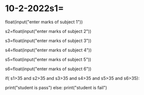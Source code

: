 # 10-2-2022s1=
float(input("enter marks of subject 1"))

s2=float(input("enter marks of subject 2"))

s3=float(input("enter marks of subject 3"))

s4=float(input("enter marks of subject 4"))

s5=float(input("enter marks of subject 5"))

s6=float(input("enter marks of subject 6"))

if( s1>35 and s2>35 and s3>35 and s4>35 and s5>35 and s6>35):

  print("student is pass")
  else:
  print("student is fail")



